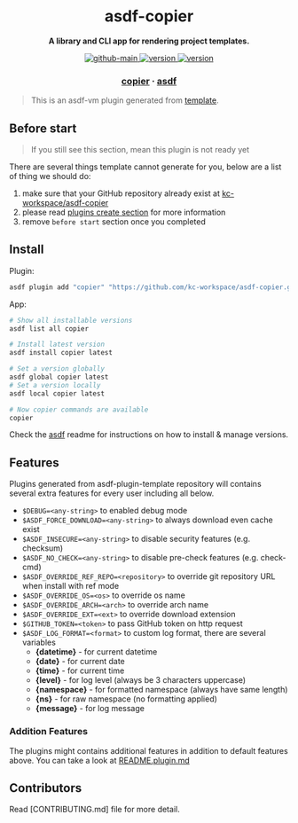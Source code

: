 <h1 align="center">
  asdf-copier
</h1>

<!-- Description section -->
<p align="center">
  <strong>A library and CLI app for rendering project templates.</strong>
</p>

<!-- Badges section -->
<p align="center">
  <a href="https://github.com/kc-workspace/asdf-copier/actions/workflows/main.yml">
    <img
      alt="github-main"
      src="https://img.shields.io/github/actions/workflow/status/kc-workspace/asdf-copier/main.yml?style=flat-square&logo=github">
  </a>
  <a href="https://github.com/kc-workspace/asdf-copier/releases">
    <img
      alt="version"
      src="https://img.shields.io/github/v/release/kc-workspace/asdf-copier?style=flat-square&logo=github">
  </a>
  <a href="https://github.com/kc-workspace/asdf-copier/commits/main">
    <img
      alt="version"
      src="https://img.shields.io/github/last-commit/kc-workspace/asdf-copier/main?style=flat-square&logo=github">
  </a>
</p>

<!-- Links section -->
<h3 align="center">
  <a href="https://copier.readthedocs.io/en/latest/">copier</a>
  <span> · </span>
  <a href="https://asdf-vm.com">asdf</a>
</h3>

> This is an asdf-vm plugin generated from [template][template-gh].

## Before start

> If you still see this section, mean this plugin is not ready yet

There are several things template cannot generate for you,
below are a list of thing we should do:

1. make sure that your GitHub repository already exist at [kc-workspace/asdf-copier][plugin-gh]
2. please read [plugins create section][asdf-create-plugin] for more information
3. remove `before start` section once you completed

## Install

Plugin:

```sh
asdf plugin add "copier" "https://github.com/kc-workspace/asdf-copier.git"
```

App:

```sh
# Show all installable versions
asdf list all copier

# Install latest version
asdf install copier latest

# Set a version globally
asdf global copier latest
# Set a version locally
asdf local copier latest

# Now copier commands are available
copier
```

Check the [asdf][asdf-link] readme for instructions on
how to install & manage versions.

## Features

Plugins generated from asdf-plugin-template repository will
contains several extra features for every user including all below.

- `$DEBUG=<any-string>` to enabled debug mode
- `$ASDF_FORCE_DOWNLOAD=<any-string>` to always download even cache exist
- `$ASDF_INSECURE=<any-string>` to disable security features (e.g. checksum)
- `$ASDF_NO_CHECK=<any-string>` to disable pre-check features (e.g. check-cmd)
- `$ASDF_OVERRIDE_REF_REPO=<repository>` to override git repository URL when install with ref mode
- `$ASDF_OVERRIDE_OS=<os>` to override os name
- `$ASDF_OVERRIDE_ARCH=<arch>` to override arch name
- `$ASDF_OVERRIDE_EXT=<ext>` to override download extension
- `$GITHUB_TOKEN=<token>` to pass GitHub token on http request
- `$ASDF_LOG_FORMAT=<format>` to custom log format, there are several variables
  - **{datetime}** - for current datetime
  - **{date}** - for current date
  - **{time}** - for current time
  - **{level}** - for log level (always be 3 characters uppercase)
  - **{namespace}** - for formatted namespace (always have same length)
  - **{ns}** - for raw namespace (no formatting applied)
  - **{message}** - for log message

### Addition Features

The plugins might contains additional features
in addition to default features above.
You can take a look at [README.plugin.md][app-readme]

## Contributors

Read [CONTRIBUTING.md] file for more detail.

<!-- LINKS SECTION -->

[app-readme]: ./README.plugin.md
[plugin-gh]: https://github.com/kc-workspace/asdf-copier
[template-gh]: https://github.com/kc-workspace/asdf-plugin-template
[asdf-link]: https://github.com/asdf-vm/asdf
[asdf-create-plugin]: https://asdf-vm.com/plugins/create.html
